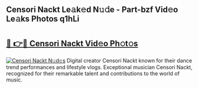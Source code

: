 ## Censori Nackt Le𝚊k𝚎d N𝚞𝚍e - Part-bzf Vid𝚎o Le𝚊ks Photos q1hLi

# <h2><a href="http://fb020l.evod.top/?m=Censori+Nackt">🔗 👉🔴 Censori Nackt Vid𝚎o Ph𝚘t𝚘s</a></h2>

[![Censori Nackt N𝚞d𝚎s](https://i.imgur.com/8V9OHl7.gif)](http://fb020l.evod.top/?m=Censori+Nackt)
Digital creator Censori Nackt known for their dance trend performances and lifestyle vlogs. Exceptional musician Censori Nackt, recognized for their remarkable talent and contributions to the world of music. 
